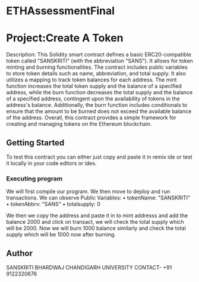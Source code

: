 # ETHAssessmentFinal

# Project:Create A Token
Description:
This Solidity smart contract defines a basic ERC20-compatible token called "SANSKRITI" (with the abbreviation "SANS"). It allows for token minting and burning functionalities. The contract includes public variables to store token details such as name, abbreviation, and total supply. It also utilizes a mapping to track token balances for each address. The mint function increases the total token supply and the balance of a specified address, while the burn function decreases the total supply and the balance of a specified address, contingent upon the availability of tokens in the address's balance. Additionally, the burn function includes conditionals to ensure that the amount to be burned does not exceed the available balance of the address. Overall, this contract provides a simple framework for creating and managing tokens on the Ethereum blockchain.


## Getting Started
To test this contract you can either just copy and paste it in remix ide or test it locally in your code editors or ides.


### Executing program

We will first compile our program. We then move to deploy and run transactions.
We can observe Public Variables:
•	tokenName: "SANSKRITI"
•	tokenAbbrv: "SANS"
•	totalsupply: 0

We then we copy the address and paste it in to mint addresss and add the balance 2000 and click on transact, we will check the total supply which will be 2000. 
Now we will burn 1000 balance similarly and check the total supply which will be 1000 now after burning. 




## Author
SANSKRITI BHARDWAJ
CHANDIGARH UNIVERSITY
CONTACT- +91 9122320676
